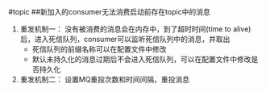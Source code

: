 #topic
##新加入的consumer无法消费启动前存在topic中的消息
1. 重发机制一：
    没有被消费的消息会在内存中，到了超时时间(time to alive)后，进入死信队列，consumer可以监听死信队列中的消息，并取出
    * 死信队列的前缀名称可以在配置文件中修改 
    * 默认未持久化的消息过期后不会进入死信队列，可以在配置文件中<individualDeadLetterStrategy/>修改是否持久化
2. 重发机制二：
    设置MQ重投次数和时间间隔，重投消息
